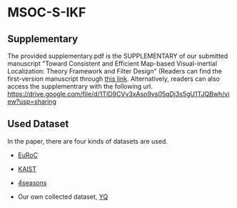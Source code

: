 # MSOC-S-IKF

## Supplementary

The provided supplementary.pdf is the SUPPLEMENTARY of our submitted manuscript "Toward Consistent and Efficient Map-based Visual-inertial Localization: Theory Framework and Filter Design" (Readers can find the first-version manuscript through [this link](https://arxiv.org/abs/2204.12108). 
Alternatively, readers can also access the supplementrary with the following url. https://drive.google.com/file/d/1TID9CVy3xAso9vs05qDj3s5gU1TJQBwh/view?usp=sharing 


## Used Dataset

In the paper, there are four kinds of datasets are used.

- [EuRoC](https://projects.asl.ethz.ch/datasets/doku.php?id=kmavvisualinertialdatasets)

- [KAIST](https://sites.google.com/view/complex-urban-dataset)

- [4seasons](https://www.4seasons-dataset.com)

- Our own collected dataset, [YQ]()

